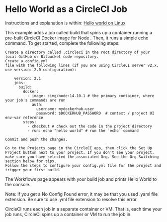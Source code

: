 # Hello World as a CircleCI Job

Instructions and explanation is within:
[Hello world on Linux](https://circleci.com/docs/2.0/hello-world/?utm_source=google&utm_medium=sem&utm_campaign=sem-google-dg--uscan-en-dsa-maxConv-auth-brand&utm_term=g_b-_c__dsa_&utm_content=&gclid=CjwKCAiAp8iMBhAqEiwAJb94zy516NI__4wuPB8LvOn_hhOEKtu2iOy7uJcq1x7GpAueNrexbRlXzRoC7RcQAvD_BwE#echo-hello-world-on-linux)

This example adds a job called build that spins up a container running a pre-built CircleCI Docker image for Node
. Then, it runs a simple echo command. To get started, complete the following steps:

    Create a directory called .circleci in the root directory of your local GitHub or Bitbucket code repository.
    Create a config.yml
    file with the following lines (if you are using CircleCI server v2.x, use version: 2.0 configuration):
```
    version: 2.1
    jobs:
      build:
        docker:
          - image: cimg/node:14.10.1 # the primary container, where your job's commands are run
            auth:
              username: mydockerhub-user
              password: $DOCKERHUB_PASSWORD  # context / project UI env-var reference
        steps:
          - checkout # check out the code in the project directory
          - run: echo "hello world" # run the `echo` command
```
    Commit and push the changes.

    Go to the Projects page in the CircleCI app, then click the Set Up Project button next to your project. If you don’t see your project, make sure you have selected the associated Org. See the Org Switching section below for tips.
    Follow the steps to configure your config.yml file for the project and trigger your first build.

The Workflows page appears with your build job and prints Hello World to the console.

Note: If you get a No Config Found error, it may be that you used .yaml file extension. Be sure to use .yml file extension to resolve this error.

CircleCI runs each job in a separate container or VM. That is, each time your job runs, CircleCI spins up a container or VM to run the job in.
